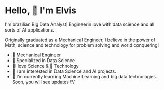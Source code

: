  <!---Boas Vindas Dinâmica---->
 <h1 align="left">Hello, 👋 I'm Elvis </h1>
 
 I'm brazilian Big Data Analyst| Engineerin love with data science and all sorts of AI applications.
 
 Originally graduated as a Mechanical Engineer, I believe in the power of Math, science and technology for problem solving and world conquering!
 
- 🎯 Mechanical Engineer
- 🎯 Specialized in Data Science
- 💫I love Science &  🤖 Technology 
- 👀 I am interested in Data Science and AI projects.
- 🌱 I’m currently learning Machine Learning and big data technologies. Soon, you will see updates \°/



















<!--- 📊 Tableau Portfolio: https://public.tableau.com/app/profile/elvismonteiro--->  
<!---- 📫 How to reach me:
<!---Acesso direto para social links--->
<!---<a href="https://www.linkedin.com/in/elvis-monteiro/" target="_blank">
<!---<img align="center" src="https://img.shields.io/badge/-ElvisM.-05122A?style=flat&logo=linkedin" alt="linkedin"/>--->
<!---<!---<a href="https://www.instagram.com/elvisdelmore/" target="_blank">
<!---<img align="center" src="https://img.shields.io/badge/-ElvisM.-05122A?style=flat&logo=instagram" alt="instagram"/> --->
<!---<a href="https://www.youtube.com/channel/UCQENKLCa8qvzsD-IKvhpyZA" target="_blank">
<img align="center" src="https://img.shields.io/badge/-ElvisM.-05122A?style=flat&logo=youtube" alt="youtube"/>
<!---<!https://tabsoft.co/3RS1aNh/>--->
<!------ 👋 Hi, I’m Elvis Monteiro 
<!---📫 How to reach me on 💞️ I’m looking to collaborate on ▶️ 
ElvisRock/ElvisRock is a ✨ special ✨ repository because its `README.md` (this file) appears on your GitHub profile.
You can click the Preview link to take a look at your changes.
--->
